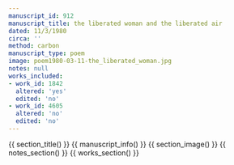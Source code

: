 ```yaml
---
manuscript_id: 912
manuscript_title: the liberated woman and the liberated air
dated: 11/3/1980
circa: ''
method: carbon
manuscript_type: poem
image: poem1980-03-11-the_liberated_woman.jpg
notes: null
works_included:
- work_id: 1842
  altered: 'yes'
  edited: 'no'
- work_id: 4605
  altered: 'no'
  edited: 'no'
---
```


{{ section_title() }}
{{ manuscript_info() }}
{{ section_image() }}
{{ notes_section() }}
{{ works_section() }}
